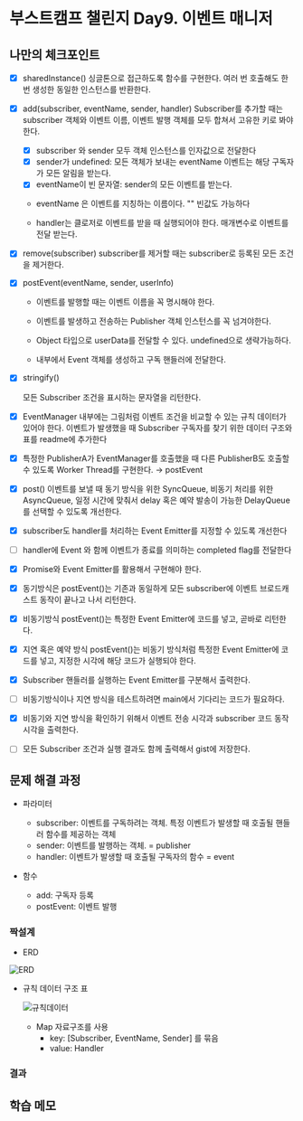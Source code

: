 # 부스트캠프 챌린지 Day9. 이벤트 매니저

## 나만의 체크포인트

-   [x] sharedInstance() 싱글톤으로 접근하도록 함수를 구현한다. 여러 번 호출해도 한 번 생성한 동일한 인스턴스를 반환한다.

-   [x] add(subscriber, eventName, sender, handler) Subscriber를 추가할 때는 subscriber 객체와 이벤트 이름, 이벤트 발행 객체를 모두 합쳐서 고유한 키로 봐야한다.

    -   [x] subscriber 와 sender 모두 객체 인스턴스를 인자값으로 전달한다
    -   [x] sender가 undefined: 모든 객체가 보내는 eventName 이벤트는 해당 구독자가 모든 알림을 받는다.
    -   [x] eventName이 빈 문자열: sender의 모든 이벤트를 받는다.

    -   eventName 은 이벤트를 지칭하는 이름이다. "" 빈값도 가능하다

    -   handler는 클로저로 이벤트를 받을 때 실행되어야 한다. 매개변수로 이벤트를 전달 받는다.

-   [x] remove(subscriber)
        subscriber를 제거할 때는 subscriber로 등록된 모든 조건을 제거한다.

-   [x] postEvent(eventName, sender, userInfo)

    -   이벤트를 발행할 때는 이벤트 이름을 꼭 명시해야 한다.

    -   이벤트를 발생하고 전송하는 Publisher 객체 인스턴스를 꼭 넘겨야한다.

    -   Object 타입으로 userData를 전달할 수 있다. undefined으로 생략가능하다.

    -   내부에서 Event 객체를 생성하고 구독 핸들러에 전달한다.

-   [x] stringify()

    모든 Subscriber 조건을 표시하는 문자열을 리턴한다.

-   [x] EventManager 내부에는 그림처럼 이벤트 조건을 비교할 수 있는 규칙 데이터가 있어야 한다. 이벤트가 발생했을 때 Subscriber 구독자를 찾기 위한 데이터 구조와 표를 readme에 추가한다

-   [x] 특정한 PublisherA가 EventManager를 호출했을 때 다른 PublisherB도 호출할 수 있도록 Worker Thread를 구현한다. &rightarrow; postEvent

-   [x] post() 이벤트를 보낼 때 동기 방식을 위한 SyncQueue, 비동기 처리를 위한 AsyncQueue, 일정 시간에 맞춰서 delay 혹은 예약 발송이 가능한 DelayQueue를 선택할 수 있도록 개선한다.

-   [x] subscriber도 handler를 처리하는 Event Emitter를 지정할 수 있도록 개선한다

-   [ ] handler에 Event 와 함께 이벤트가 종료를 의미하는 completed flag를 전달한다

-   [x] Promise와 Event Emitter를 활용해서 구현해야 한다.

-   [x] 동기방식은 postEvent()는 기존과 동일하게 모든 subscriber에 이벤트 브로드캐스트 동작이 끝나고 나서 리턴한다.

-   [x] 비동기방식 postEvent()는 특정한 Event Emitter에 코드를 넣고, 곧바로 리턴한다.

-   [x] 지연 혹은 예약 방식 postEvent()는 비동기 방식처럼 특정한 Event Emitter에 코드를 넣고, 지정한 시각에 해당 코드가 실행되야 한다.

-   [x] Subscriber 핸들러를 실행하는 Event Emitter를 구분해서 출력한다.

-   [ ] 비동기방식이나 지연 방식을 테스트하려면 main에서 기다리는 코드가 필요하다.

-   [x] 비동기와 지연 방식을 확인하기 위해서 이벤트 전송 시각과 subscriber 코드 동작 시각을 출력한다.

-   [ ] 모든 Subscriber 조건과 실행 결과도 함께 출력해서 gist에 저장한다.

## 문제 해결 과정

-   파라미터

    -   subscriber: 이벤트를 구독하려는 객체. 특정 이벤트가 발생할 때 호출될 핸들러 함수를 제공하는 객체
    -   sender: 이벤트를 발행하는 객체. = publisher
    -   handler: 이벤트가 발생할 때 호출될 구독자의 함수 = event

-   함수
    -   add: 구독자 등록
    -   postEvent: 이벤트 발행

### 짝설계

-   ERD

![ERD](https://lucas-image.codesquad.kr/1656053335179event-manager-flow.png)

-   규칙 데이터 구조 표

    ![규칙데이터](https://lucas-image.codesquad.kr/1627350268761Screen%20Shot%202021-07-27%20at%2010.43.32%20AM.png)

    -   Map 자료구조를 사용
        -   key: [Subscriber, EventName, Sender] 를 묶음
        -   value: Handler

### 결과

## 학습 메모
